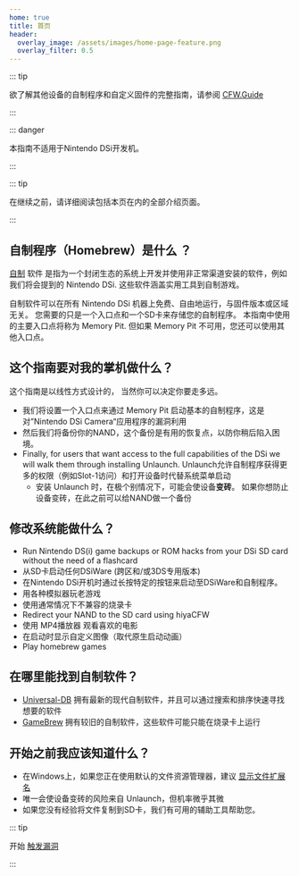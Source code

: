```yaml
---
home: true
title: 首页
header:
  overlay_image: /assets/images/home-page-feature.png
  overlay_filter: 0.5
---
```


::: tip

欲了解其他设备的自制程序和自定义固件的完整指南，请参阅 [CFW.Guide](https://cfw.guide/)

:::

::: danger

本指南不适用于Nintendo DSi开发机。

:::

::: tip

在继续之前，请详细阅读包括本页在内的全部介绍页面。

:::

## 自制程序（Homebrew）是什么 ？

[自制](https://en.wikipedia.org/wiki/Homebrew_(video_games)) 软件 是指为一个封闭生态的系统上开发并使用非正常渠道安装的软件，例如我们将会提到的 Nintendo DSi. 这些软件涵盖实用工具到自制游戏。

自制软件可以在所有 Nintendo DSi 机器上免费、自由地运行，与固件版本或区域无关。 您需要的只是一个入口点和一个SD卡来存储您的自制程序。 本指南中使用的主要入口点将称为 Memory Pit. 但如果 Memory Pit 不可用，您还可以使用其他入口点。

## 这个指南要对我的掌机做什么？

这个指南是以线性方式设计的， 当然你可以决定你要走多远。

- 我们将设置一个入口点来通过 Memory Pit 启动基本的自制程序，这是对”Nintendo DSi Camera“应用程序的漏洞利用
- 然后我们将备份你的NAND，这个备份是有用的恢复点，以防你稍后陷入困境。
- Finally, for users that want access to the full capabilities of the DSi we will walk them through installing Unlaunch. Unlaunch允许自制程序获得更多的权限（例如Slot-1访问）和打开设备时代替系统菜单启动
   - 安装 Unlaunch 时，在极个别情况下，可能会使设备**变砖**。 如果你想防止设备变砖，在此之前可以给NAND做一个备份

## 修改系统能做什么？

- Run Nintendo DS(i) game backups or ROM hacks from your DSi SD card without the need of a flashcard
- 从SD卡启动任何DSiWare (跨区和/或3DS专用版本)
- 在Nintendo DSi开机时通过长按特定的按钮来启动至DSiWare和自制程序。
- 用各种模拟器玩老游戏
- 使用通常情况下不兼容的烧录卡
- Redirect your NAND to the SD card using hiyaCFW
- 使用 MP4播放器 观看喜欢的电影
- 在启动时显示自定义图像（取代原生启动动画）
- Play homebrew games

## 在哪里能找到自制软件？

- [Universal-DB](https://db.universal-team.net/ds) 拥有最新的现代自制软件，并且可以通过搜索和排序快速寻找想要的软件
- [GameBrew](https://www.gamebrew.org/wiki/List_of_all_DS_homebrew) 拥有较旧的自制软件，这些软件可能只能在烧录卡上运行

## 开始之前我应该知道什么？

- 在Windows上，如果您正在使用默认的文件资源管理器，建议 [显示文件扩展名](file-extensions-%28windows%29)
- 唯一会使设备变砖的风险来自 Unlaunch，但机率微乎其微
- 如果您没有经验将文件复制到SD卡，我们有可用的辅助工具帮助您。

::: tip

开始 [触发漏洞](launching-the-exploit)

:::
